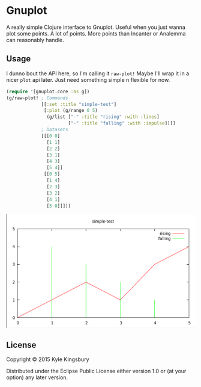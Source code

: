 # Gnuplot

A really simple Clojure interface to Gnuplot. Useful when you just wanna plot
some points. A lot of points. More points than Incanter or Analemma can
reasonably handle.

## Usage

I dunno bout the API here, so I'm calling it `raw-plot!` Maybe I'll wrap it in
a nicer `plot` api later. Just need something simple n flexible for now.

```clj
(require '[gnuplot.core :as g])
(g/raw-plot! ; Commands
             [[:set :title "simple-test"]
              [:plot (g/range 0 5)
               (g/list ["-" :title "rising" :with :lines]
                       ["-" :title "falling" :with :impulse])]]
             ; Datasets
             [[[0 0]
               [1 1]
               [2 2]
               [3 1]
               [4 3]
               [5 4]]
              [[0 5]
               [1 4]
               [2 3]
               [3 2]
               [4 1]
               [5 0]]]))
```

![Example plot](doc/example.png)

## License

Copyright © 2015 Kyle Kingsbury

Distributed under the Eclipse Public License either version 1.0 or (at
your option) any later version.
